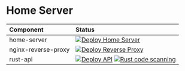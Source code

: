 # Home Server

| Component | Status |
| :--- | :--- |
| home-server | [![Deploy Home Server](https://github.com/duddu/home-server/actions/workflows/deploy-home-server.yml/badge.svg)](https://github.com/duddu/home-server/actions/workflows/deploy-home-server.yml) |
| nginx-reverse-proxy | [![Deploy Reverse Proxy](https://github.com/duddu/home-server/actions/workflows/deploy-reverse-proxy.yml/badge.svg)](https://github.com/duddu/home-server/actions/workflows/deploy-reverse-proxy.yml) |
| rust-api | [![Deploy API](https://github.com/duddu/home-server/actions/workflows/deploy-api.yml/badge.svg)](https://github.com/duddu/home-server/actions/workflows/deploy-api.yml) [![Rust code scanning](https://github.com/duddu/home-server/actions/workflows/rust-clippy.yml/badge.svg)](https://github.com/duddu/home-server/actions/workflows/rust-clippy.yml) |

